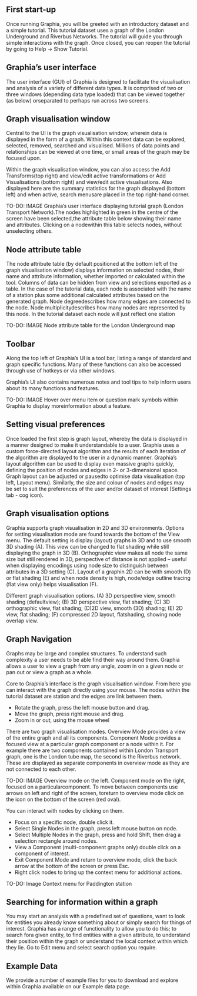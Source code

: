 ## First start-up

Once running Graphia, you will be greeted with an introductory dataset and a simple tutorial. This tutorial dataset uses a graph of the London Underground and Riverbus Networks. The tutorial will guide you through simple interactions with the graph. Once closed, you can reopen the tutorial by going to Help -> Show Tutorial.

## Graphia’s user interface

The user interface (GUI) of Graphia is designed to facilitate the visualisation and analysis of a variety of different data types. It is comprised of two or three windows (depending data type loaded) that can be viewed together (as below) orseparated to perhaps run across two screens.

## Graph visualisation window

Central to the UI is the graph visualisation window, wherein data is displayed in the form of a graph. Within this context data can be explored, selected, removed, searched and visualised. Millions of data points and relationships can be viewed at one time, or small areas of the graph may be focused upon.

Within the graph visualisation window, you can also access the Add Transforms(top right) and view/edit active transformations or Add Visualisations (bottom right) and view/edit active visualisations. Also displayed here are the summary statistics for the graph displayed (bottom left) and when active, search menusare placed in the top right-hand corner.

TO-DO: IMAGE
Graphia’s user interface displaying tutorial graph (London Transport Network).The nodes highlighted in green in the centre of the screen have been selected,the attribute table below showing their name and attributes. Clicking on a nodewithin this table selects nodes, without unselecting others.

## Node attribute table

The node attribute table (by default positioned at the bottom left of the graph visualisation window) displays information on selected nodes, their name and attribute information, whether imported or calculated within the tool. Columns of data can be hidden from view and selections exported as a table. In the case of 
the tutorial data, each node is associated with the name of a station plus some additional calculated attributes based on the generated graph. Node degreedescribes how many edges are connected to the node. Node multiplicitydescribes how many nodes are represented by this node. In the tutorial dataset each node will just reflect one station

TO-DO: IMAGE
Node attribute table for the London Underground map

## Toolbar
Along the top left of Graphia’s UI is a tool bar, listing a range of standard and graph specific functions. Many of these functions can also be accessed through use of hotkeys or via other windows.

Graphia’s UI also contains numerous notes and tool tips to help inform users about its many functions and features.

TO-DO: IMAGE
Hover over menu item or question mark symbols within Graphia to display moreinformation about a feature.

## Setting visual preferences

Once loaded the first step is graph layout, whereby the data is displayed in a manner designed to make it understandable to a user.  Graphia uses a custom force-directed layout algorithm and the results of each iteration of the algorithm are displayed to the user in a dynamic manner.  Graphia’s layout algorithm can be used to display even massive graphs quickly, defining the position of nodes and edges in 2- or 3-dimensional space.  Graph layout can be adjusted or pausedto optimise data visualisation (top left, Layout menu).  Similarly, the size and colour of nodes and edges may be set to suit the preferences of the user and/or dataset of interest (Settings tab - cog icon).

## Graph visualisation options

Graphia supports graph visualisation in 2D and 3D environments. Options for setting visualisation mode are found towards the bottom of the View menu. The default setting is display (layout) graphs in 3D and to use smooth 3D shading (A).  This view can be changed to flat shading while still displaying the graph in 3D (B). Orthographic view makes all node the same size but still rendered in 3D, perspective of distance is not applied – useful when displaying encodings using node size to distinguish between attributes in a 3D setting (C). Layout of a graphin 2D can be with smooth (D) or flat shading (E) and when node density is high, node/edge outline tracing (flat view only) helps visualisation (F).

Different graph visualisation options. (A) 3D perspective view, smooth shading (defaultview); (B) 3D perspective view, flat shading; (C) 3D orthographic view, flat shading; (D)2D view, smooth (3D) shading; (E) 2D view, flat shading; (F) compressed 2D layout, flatshading, showing node overlap view.

## Graph Navigation 
Graphs may be large and complex structures. To understand such complexity a user needs to be able find their way around them.  Graphia allows a user to view a graph from any angle, zoom in on a given node or pan out or view a graph as a whole.

Core to Graphia’s interface is the graph visualisation window. From here you can interact with the graph directly using your mouse. The nodes within the tutorial dataset are station and the edges are link between them.

- Rotate the graph, press the left mouse button and drag.
- Move the graph, press right mouse and drag.
- Zoom in or out, using the mouse wheel

There are two graph visualisation modes. Overview Mode provides a view of the entire graph and all its components. Component Mode provides a focused view at a particular graph component or a node within it. For example there are two components contained within London Transport graph, one is the London tube map, the second is the Riverbus network. These are displayed as separate components in overview mode as they are not connected to each other.

TO-DO: IMAGE
Overview mode on the left. Component mode on the right, focused on a particularcomponent. To move between components use arrows on left and right of the screen, toreturn to overview mode click on the icon on the bottom of the screen (red oval).

You can interact with nodes by clicking on them.

- Focus on a specific node, double click it.
- Select Single Nodes in the graph, press left mouse button on node.
- Select Multiple Nodes in the graph, press and hold Shift, then drag a selection rectangle around nodes.
- View a Component (multi-component graphs only) double click on a component of interest.
- Exit Component Mode and return to overview mode, click the back arrow at the bottom of the screen or press Esc.
- Right click nodes to bring up the context menu for additional actions.

TO-DO: Image
Context menu for Paddington station

## Searching for information within a graph

You may start an analysis with a predefined set of questions, want to look for entities you already know something about or simply search for things of interest. Graphia has a range of functionality to allow you to do this; to search fora given entity, to find entities with a given attribute, to understand their position within the graph or understand the local context within which they lie.  Go to Edit menu and select search option you require.

## Example Data

We provide a number of example files for you to download and explore within Graphia available on our Example data page.

